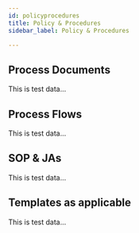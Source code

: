 ```yaml
---
id: policyprocedures
title: Policy & Procedures
sidebar_label: Policy & Procedures

---
```


## Process Documents	
This is test data...													
## Process Flows
This is test data...														
## SOP & JAs	
This is test data...													
## Templates as applicable	
This is test data...